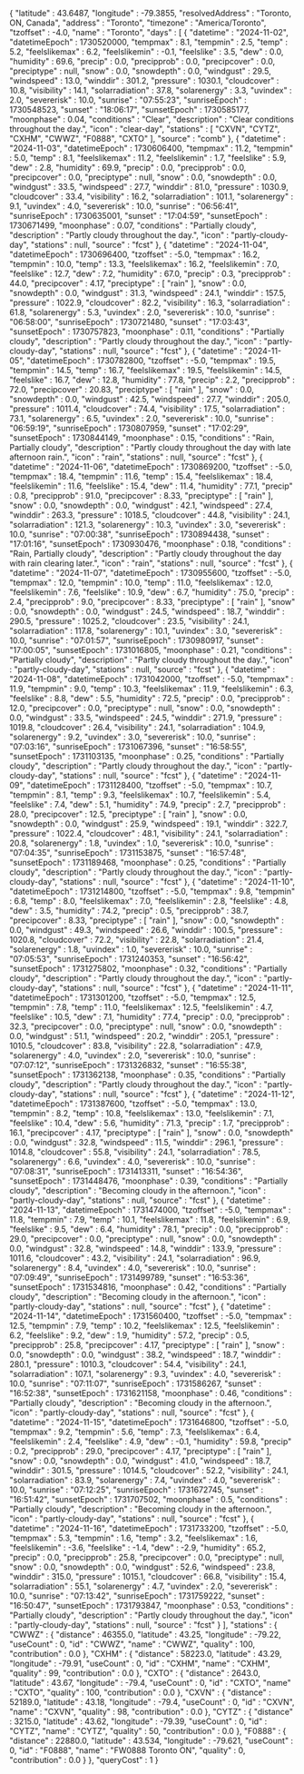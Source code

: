 {
  "latitude" : 43.6487,
  "longitude" : -79.3855,
  "resolvedAddress" : "Toronto, ON, Canada",
  "address" : "Toronto",
  "timezone" : "America/Toronto",
  "tzoffset" : -4.0,
  "name" : "Toronto",
  "days" : [ {
    "datetime" : "2024-11-02",
    "datetimeEpoch" : 1730520000,
    "tempmax" : 8.1,
    "tempmin" : 2.5,
    "temp" : 5.2,
    "feelslikemax" : 6.2,
    "feelslikemin" : -0.1,
    "feelslike" : 3.5,
    "dew" : 0.0,
    "humidity" : 69.6,
    "precip" : 0.0,
    "precipprob" : 0.0,
    "precipcover" : 0.0,
    "preciptype" : null,
    "snow" : 0.0,
    "snowdepth" : 0.0,
    "windgust" : 29.5,
    "windspeed" : 13.0,
    "winddir" : 301.2,
    "pressure" : 1030.1,
    "cloudcover" : 10.8,
    "visibility" : 14.1,
    "solarradiation" : 37.8,
    "solarenergy" : 3.3,
    "uvindex" : 2.0,
    "severerisk" : 10.0,
    "sunrise" : "07:55:23",
    "sunriseEpoch" : 1730548523,
    "sunset" : "18:06:17",
    "sunsetEpoch" : 1730585177,
    "moonphase" : 0.04,
    "conditions" : "Clear",
    "description" : "Clear conditions throughout the day.",
    "icon" : "clear-day",
    "stations" : [ "CXVN", "CYTZ", "CXHM", "CWWZ", "F0888", "CXTO" ],
    "source" : "comb"
  }, {
    "datetime" : "2024-11-03",
    "datetimeEpoch" : 1730606400,
    "tempmax" : 11.2,
    "tempmin" : 5.0,
    "temp" : 8.1,
    "feelslikemax" : 11.2,
    "feelslikemin" : 1.7,
    "feelslike" : 5.9,
    "dew" : 2.8,
    "humidity" : 69.9,
    "precip" : 0.0,
    "precipprob" : 0.0,
    "precipcover" : 0.0,
    "preciptype" : null,
    "snow" : 0.0,
    "snowdepth" : 0.0,
    "windgust" : 33.5,
    "windspeed" : 27.7,
    "winddir" : 81.0,
    "pressure" : 1030.9,
    "cloudcover" : 33.4,
    "visibility" : 16.2,
    "solarradiation" : 101.1,
    "solarenergy" : 9.1,
    "uvindex" : 4.0,
    "severerisk" : 10.0,
    "sunrise" : "06:56:41",
    "sunriseEpoch" : 1730635001,
    "sunset" : "17:04:59",
    "sunsetEpoch" : 1730671499,
    "moonphase" : 0.07,
    "conditions" : "Partially cloudy",
    "description" : "Partly cloudy throughout the day.",
    "icon" : "partly-cloudy-day",
    "stations" : null,
    "source" : "fcst"
  }, {
    "datetime" : "2024-11-04",
    "datetimeEpoch" : 1730696400,
    "tzoffset" : -5.0,
    "tempmax" : 16.2,
    "tempmin" : 10.0,
    "temp" : 13.3,
    "feelslikemax" : 16.2,
    "feelslikemin" : 7.0,
    "feelslike" : 12.7,
    "dew" : 7.2,
    "humidity" : 67.0,
    "precip" : 0.3,
    "precipprob" : 44.0,
    "precipcover" : 4.17,
    "preciptype" : [ "rain" ],
    "snow" : 0.0,
    "snowdepth" : 0.0,
    "windgust" : 31.3,
    "windspeed" : 24.1,
    "winddir" : 157.5,
    "pressure" : 1022.9,
    "cloudcover" : 82.2,
    "visibility" : 16.3,
    "solarradiation" : 61.8,
    "solarenergy" : 5.3,
    "uvindex" : 2.0,
    "severerisk" : 10.0,
    "sunrise" : "06:58:00",
    "sunriseEpoch" : 1730721480,
    "sunset" : "17:03:43",
    "sunsetEpoch" : 1730757823,
    "moonphase" : 0.11,
    "conditions" : "Partially cloudy",
    "description" : "Partly cloudy throughout the day.",
    "icon" : "partly-cloudy-day",
    "stations" : null,
    "source" : "fcst"
  }, {
    "datetime" : "2024-11-05",
    "datetimeEpoch" : 1730782800,
    "tzoffset" : -5.0,
    "tempmax" : 19.5,
    "tempmin" : 14.5,
    "temp" : 16.7,
    "feelslikemax" : 19.5,
    "feelslikemin" : 14.5,
    "feelslike" : 16.7,
    "dew" : 12.8,
    "humidity" : 77.8,
    "precip" : 2.2,
    "precipprob" : 72.0,
    "precipcover" : 20.83,
    "preciptype" : [ "rain" ],
    "snow" : 0.0,
    "snowdepth" : 0.0,
    "windgust" : 42.5,
    "windspeed" : 27.7,
    "winddir" : 205.0,
    "pressure" : 1011.4,
    "cloudcover" : 74.4,
    "visibility" : 17.5,
    "solarradiation" : 73.1,
    "solarenergy" : 6.5,
    "uvindex" : 2.0,
    "severerisk" : 10.0,
    "sunrise" : "06:59:19",
    "sunriseEpoch" : 1730807959,
    "sunset" : "17:02:29",
    "sunsetEpoch" : 1730844149,
    "moonphase" : 0.15,
    "conditions" : "Rain, Partially cloudy",
    "description" : "Partly cloudy throughout the day with late afternoon rain.",
    "icon" : "rain",
    "stations" : null,
    "source" : "fcst"
  }, {
    "datetime" : "2024-11-06",
    "datetimeEpoch" : 1730869200,
    "tzoffset" : -5.0,
    "tempmax" : 18.4,
    "tempmin" : 11.6,
    "temp" : 15.4,
    "feelslikemax" : 18.4,
    "feelslikemin" : 11.6,
    "feelslike" : 15.4,
    "dew" : 11.4,
    "humidity" : 77.1,
    "precip" : 0.8,
    "precipprob" : 91.0,
    "precipcover" : 8.33,
    "preciptype" : [ "rain" ],
    "snow" : 0.0,
    "snowdepth" : 0.0,
    "windgust" : 42.1,
    "windspeed" : 27.4,
    "winddir" : 263.3,
    "pressure" : 1018.5,
    "cloudcover" : 44.8,
    "visibility" : 24.1,
    "solarradiation" : 121.3,
    "solarenergy" : 10.3,
    "uvindex" : 3.0,
    "severerisk" : 10.0,
    "sunrise" : "07:00:38",
    "sunriseEpoch" : 1730894438,
    "sunset" : "17:01:16",
    "sunsetEpoch" : 1730930476,
    "moonphase" : 0.18,
    "conditions" : "Rain, Partially cloudy",
    "description" : "Partly cloudy throughout the day with rain clearing later.",
    "icon" : "rain",
    "stations" : null,
    "source" : "fcst"
  }, {
    "datetime" : "2024-11-07",
    "datetimeEpoch" : 1730955600,
    "tzoffset" : -5.0,
    "tempmax" : 12.0,
    "tempmin" : 10.0,
    "temp" : 11.0,
    "feelslikemax" : 12.0,
    "feelslikemin" : 7.6,
    "feelslike" : 10.9,
    "dew" : 6.7,
    "humidity" : 75.0,
    "precip" : 2.4,
    "precipprob" : 9.0,
    "precipcover" : 8.33,
    "preciptype" : [ "rain" ],
    "snow" : 0.0,
    "snowdepth" : 0.0,
    "windgust" : 24.5,
    "windspeed" : 18.7,
    "winddir" : 290.5,
    "pressure" : 1025.2,
    "cloudcover" : 23.5,
    "visibility" : 24.1,
    "solarradiation" : 117.8,
    "solarenergy" : 10.1,
    "uvindex" : 3.0,
    "severerisk" : 10.0,
    "sunrise" : "07:01:57",
    "sunriseEpoch" : 1730980917,
    "sunset" : "17:00:05",
    "sunsetEpoch" : 1731016805,
    "moonphase" : 0.21,
    "conditions" : "Partially cloudy",
    "description" : "Partly cloudy throughout the day.",
    "icon" : "partly-cloudy-day",
    "stations" : null,
    "source" : "fcst"
  }, {
    "datetime" : "2024-11-08",
    "datetimeEpoch" : 1731042000,
    "tzoffset" : -5.0,
    "tempmax" : 11.9,
    "tempmin" : 9.0,
    "temp" : 10.3,
    "feelslikemax" : 11.9,
    "feelslikemin" : 6.3,
    "feelslike" : 8.8,
    "dew" : 5.5,
    "humidity" : 72.5,
    "precip" : 0.0,
    "precipprob" : 12.0,
    "precipcover" : 0.0,
    "preciptype" : null,
    "snow" : 0.0,
    "snowdepth" : 0.0,
    "windgust" : 33.5,
    "windspeed" : 24.5,
    "winddir" : 271.9,
    "pressure" : 1019.8,
    "cloudcover" : 26.4,
    "visibility" : 24.1,
    "solarradiation" : 104.9,
    "solarenergy" : 9.2,
    "uvindex" : 3.0,
    "severerisk" : 10.0,
    "sunrise" : "07:03:16",
    "sunriseEpoch" : 1731067396,
    "sunset" : "16:58:55",
    "sunsetEpoch" : 1731103135,
    "moonphase" : 0.25,
    "conditions" : "Partially cloudy",
    "description" : "Partly cloudy throughout the day.",
    "icon" : "partly-cloudy-day",
    "stations" : null,
    "source" : "fcst"
  }, {
    "datetime" : "2024-11-09",
    "datetimeEpoch" : 1731128400,
    "tzoffset" : -5.0,
    "tempmax" : 10.7,
    "tempmin" : 8.1,
    "temp" : 9.3,
    "feelslikemax" : 10.7,
    "feelslikemin" : 5.4,
    "feelslike" : 7.4,
    "dew" : 5.1,
    "humidity" : 74.9,
    "precip" : 2.7,
    "precipprob" : 28.0,
    "precipcover" : 12.5,
    "preciptype" : [ "rain" ],
    "snow" : 0.0,
    "snowdepth" : 0.0,
    "windgust" : 25.9,
    "windspeed" : 19.1,
    "winddir" : 322.7,
    "pressure" : 1022.4,
    "cloudcover" : 48.1,
    "visibility" : 24.1,
    "solarradiation" : 20.8,
    "solarenergy" : 1.8,
    "uvindex" : 1.0,
    "severerisk" : 10.0,
    "sunrise" : "07:04:35",
    "sunriseEpoch" : 1731153875,
    "sunset" : "16:57:48",
    "sunsetEpoch" : 1731189468,
    "moonphase" : 0.25,
    "conditions" : "Partially cloudy",
    "description" : "Partly cloudy throughout the day.",
    "icon" : "partly-cloudy-day",
    "stations" : null,
    "source" : "fcst"
  }, {
    "datetime" : "2024-11-10",
    "datetimeEpoch" : 1731214800,
    "tzoffset" : -5.0,
    "tempmax" : 9.8,
    "tempmin" : 6.8,
    "temp" : 8.0,
    "feelslikemax" : 7.0,
    "feelslikemin" : 2.8,
    "feelslike" : 4.8,
    "dew" : 3.5,
    "humidity" : 74.2,
    "precip" : 0.5,
    "precipprob" : 38.7,
    "precipcover" : 8.33,
    "preciptype" : [ "rain" ],
    "snow" : 0.0,
    "snowdepth" : 0.0,
    "windgust" : 49.3,
    "windspeed" : 26.6,
    "winddir" : 100.5,
    "pressure" : 1020.8,
    "cloudcover" : 72.2,
    "visibility" : 22.8,
    "solarradiation" : 21.4,
    "solarenergy" : 1.8,
    "uvindex" : 1.0,
    "severerisk" : 10.0,
    "sunrise" : "07:05:53",
    "sunriseEpoch" : 1731240353,
    "sunset" : "16:56:42",
    "sunsetEpoch" : 1731275802,
    "moonphase" : 0.32,
    "conditions" : "Partially cloudy",
    "description" : "Partly cloudy throughout the day.",
    "icon" : "partly-cloudy-day",
    "stations" : null,
    "source" : "fcst"
  }, {
    "datetime" : "2024-11-11",
    "datetimeEpoch" : 1731301200,
    "tzoffset" : -5.0,
    "tempmax" : 12.5,
    "tempmin" : 7.8,
    "temp" : 11.0,
    "feelslikemax" : 12.5,
    "feelslikemin" : 4.7,
    "feelslike" : 10.5,
    "dew" : 7.1,
    "humidity" : 77.4,
    "precip" : 0.0,
    "precipprob" : 32.3,
    "precipcover" : 0.0,
    "preciptype" : null,
    "snow" : 0.0,
    "snowdepth" : 0.0,
    "windgust" : 51.1,
    "windspeed" : 20.2,
    "winddir" : 205.1,
    "pressure" : 1010.5,
    "cloudcover" : 83.8,
    "visibility" : 22.8,
    "solarradiation" : 47.9,
    "solarenergy" : 4.0,
    "uvindex" : 2.0,
    "severerisk" : 10.0,
    "sunrise" : "07:07:12",
    "sunriseEpoch" : 1731326832,
    "sunset" : "16:55:38",
    "sunsetEpoch" : 1731362138,
    "moonphase" : 0.35,
    "conditions" : "Partially cloudy",
    "description" : "Partly cloudy throughout the day.",
    "icon" : "partly-cloudy-day",
    "stations" : null,
    "source" : "fcst"
  }, {
    "datetime" : "2024-11-12",
    "datetimeEpoch" : 1731387600,
    "tzoffset" : -5.0,
    "tempmax" : 13.0,
    "tempmin" : 8.2,
    "temp" : 10.8,
    "feelslikemax" : 13.0,
    "feelslikemin" : 7.1,
    "feelslike" : 10.4,
    "dew" : 5.6,
    "humidity" : 71.3,
    "precip" : 1.7,
    "precipprob" : 16.1,
    "precipcover" : 4.17,
    "preciptype" : [ "rain" ],
    "snow" : 0.0,
    "snowdepth" : 0.0,
    "windgust" : 32.8,
    "windspeed" : 11.5,
    "winddir" : 296.1,
    "pressure" : 1014.8,
    "cloudcover" : 55.8,
    "visibility" : 24.1,
    "solarradiation" : 78.5,
    "solarenergy" : 6.6,
    "uvindex" : 4.0,
    "severerisk" : 10.0,
    "sunrise" : "07:08:31",
    "sunriseEpoch" : 1731413311,
    "sunset" : "16:54:36",
    "sunsetEpoch" : 1731448476,
    "moonphase" : 0.39,
    "conditions" : "Partially cloudy",
    "description" : "Becoming cloudy in the afternoon.",
    "icon" : "partly-cloudy-day",
    "stations" : null,
    "source" : "fcst"
  }, {
    "datetime" : "2024-11-13",
    "datetimeEpoch" : 1731474000,
    "tzoffset" : -5.0,
    "tempmax" : 11.8,
    "tempmin" : 7.9,
    "temp" : 10.1,
    "feelslikemax" : 11.8,
    "feelslikemin" : 6.9,
    "feelslike" : 9.5,
    "dew" : 6.4,
    "humidity" : 78.1,
    "precip" : 0.0,
    "precipprob" : 29.0,
    "precipcover" : 0.0,
    "preciptype" : null,
    "snow" : 0.0,
    "snowdepth" : 0.0,
    "windgust" : 32.8,
    "windspeed" : 14.8,
    "winddir" : 133.9,
    "pressure" : 1011.6,
    "cloudcover" : 43.2,
    "visibility" : 24.1,
    "solarradiation" : 96.9,
    "solarenergy" : 8.4,
    "uvindex" : 4.0,
    "severerisk" : 10.0,
    "sunrise" : "07:09:49",
    "sunriseEpoch" : 1731499789,
    "sunset" : "16:53:36",
    "sunsetEpoch" : 1731534816,
    "moonphase" : 0.42,
    "conditions" : "Partially cloudy",
    "description" : "Becoming cloudy in the afternoon.",
    "icon" : "partly-cloudy-day",
    "stations" : null,
    "source" : "fcst"
  }, {
    "datetime" : "2024-11-14",
    "datetimeEpoch" : 1731560400,
    "tzoffset" : -5.0,
    "tempmax" : 12.5,
    "tempmin" : 7.9,
    "temp" : 10.2,
    "feelslikemax" : 12.5,
    "feelslikemin" : 6.2,
    "feelslike" : 9.2,
    "dew" : 1.9,
    "humidity" : 57.2,
    "precip" : 0.5,
    "precipprob" : 25.8,
    "precipcover" : 4.17,
    "preciptype" : [ "rain" ],
    "snow" : 0.0,
    "snowdepth" : 0.0,
    "windgust" : 38.2,
    "windspeed" : 18.7,
    "winddir" : 280.1,
    "pressure" : 1010.3,
    "cloudcover" : 54.4,
    "visibility" : 24.1,
    "solarradiation" : 107.1,
    "solarenergy" : 9.3,
    "uvindex" : 4.0,
    "severerisk" : 10.0,
    "sunrise" : "07:11:07",
    "sunriseEpoch" : 1731586267,
    "sunset" : "16:52:38",
    "sunsetEpoch" : 1731621158,
    "moonphase" : 0.46,
    "conditions" : "Partially cloudy",
    "description" : "Becoming cloudy in the afternoon.",
    "icon" : "partly-cloudy-day",
    "stations" : null,
    "source" : "fcst"
  }, {
    "datetime" : "2024-11-15",
    "datetimeEpoch" : 1731646800,
    "tzoffset" : -5.0,
    "tempmax" : 9.2,
    "tempmin" : 5.6,
    "temp" : 7.3,
    "feelslikemax" : 6.4,
    "feelslikemin" : 2.4,
    "feelslike" : 4.9,
    "dew" : -0.1,
    "humidity" : 59.8,
    "precip" : 0.2,
    "precipprob" : 29.0,
    "precipcover" : 4.17,
    "preciptype" : [ "rain" ],
    "snow" : 0.0,
    "snowdepth" : 0.0,
    "windgust" : 41.0,
    "windspeed" : 18.7,
    "winddir" : 301.5,
    "pressure" : 1014.5,
    "cloudcover" : 52.2,
    "visibility" : 24.1,
    "solarradiation" : 83.9,
    "solarenergy" : 7.4,
    "uvindex" : 4.0,
    "severerisk" : 10.0,
    "sunrise" : "07:12:25",
    "sunriseEpoch" : 1731672745,
    "sunset" : "16:51:42",
    "sunsetEpoch" : 1731707502,
    "moonphase" : 0.5,
    "conditions" : "Partially cloudy",
    "description" : "Becoming cloudy in the afternoon.",
    "icon" : "partly-cloudy-day",
    "stations" : null,
    "source" : "fcst"
  }, {
    "datetime" : "2024-11-16",
    "datetimeEpoch" : 1731733200,
    "tzoffset" : -5.0,
    "tempmax" : 5.3,
    "tempmin" : 1.6,
    "temp" : 3.2,
    "feelslikemax" : 1.6,
    "feelslikemin" : -3.6,
    "feelslike" : -1.4,
    "dew" : -2.9,
    "humidity" : 65.2,
    "precip" : 0.0,
    "precipprob" : 25.8,
    "precipcover" : 0.0,
    "preciptype" : null,
    "snow" : 0.0,
    "snowdepth" : 0.0,
    "windgust" : 52.6,
    "windspeed" : 23.8,
    "winddir" : 315.0,
    "pressure" : 1015.1,
    "cloudcover" : 66.8,
    "visibility" : 15.4,
    "solarradiation" : 55.1,
    "solarenergy" : 4.7,
    "uvindex" : 2.0,
    "severerisk" : 10.0,
    "sunrise" : "07:13:42",
    "sunriseEpoch" : 1731759222,
    "sunset" : "16:50:47",
    "sunsetEpoch" : 1731793847,
    "moonphase" : 0.53,
    "conditions" : "Partially cloudy",
    "description" : "Partly cloudy throughout the day.",
    "icon" : "partly-cloudy-day",
    "stations" : null,
    "source" : "fcst"
  } ],
  "stations" : {
    "CWWZ" : {
      "distance" : 46355.0,
      "latitude" : 43.25,
      "longitude" : -79.22,
      "useCount" : 0,
      "id" : "CWWZ",
      "name" : "CWWZ",
      "quality" : 100,
      "contribution" : 0.0
    },
    "CXHM" : {
      "distance" : 58223.0,
      "latitude" : 43.29,
      "longitude" : -79.91,
      "useCount" : 0,
      "id" : "CXHM",
      "name" : "CXHM",
      "quality" : 99,
      "contribution" : 0.0
    },
    "CXTO" : {
      "distance" : 2643.0,
      "latitude" : 43.67,
      "longitude" : -79.4,
      "useCount" : 0,
      "id" : "CXTO",
      "name" : "CXTO",
      "quality" : 100,
      "contribution" : 0.0
    },
    "CXVN" : {
      "distance" : 52189.0,
      "latitude" : 43.18,
      "longitude" : -79.4,
      "useCount" : 0,
      "id" : "CXVN",
      "name" : "CXVN",
      "quality" : 98,
      "contribution" : 0.0
    },
    "CYTZ" : {
      "distance" : 3215.0,
      "latitude" : 43.62,
      "longitude" : -79.39,
      "useCount" : 0,
      "id" : "CYTZ",
      "name" : "CYTZ",
      "quality" : 50,
      "contribution" : 0.0
    },
    "F0888" : {
      "distance" : 22880.0,
      "latitude" : 43.534,
      "longitude" : -79.621,
      "useCount" : 0,
      "id" : "F0888",
      "name" : "FW0888 Toronto ON",
      "quality" : 0,
      "contribution" : 0.0
    }
  },
  "queryCost" : 1
}